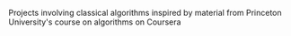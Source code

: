 Projects involving classical algorithms inspired by material from Princeton University's course on algorithms on Coursera
